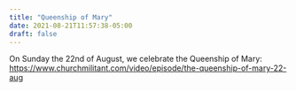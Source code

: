 ```yaml
---
title: "Queenship of Mary"
date: 2021-08-21T11:57:38-05:00
draft: false
---
```

On Sunday the 22nd of August, we celebrate the Queenship of Mary: https://www.churchmilitant.com/video/episode/the-queenship-of-mary-22-aug
<!--more-->